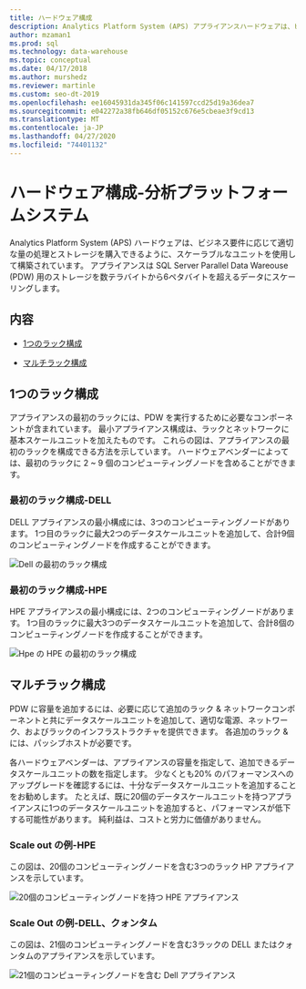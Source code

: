 ```yaml
---
title: ハードウェア構成
description: Analytics Platform System (APS) アプライアンスハードウェアは、ビジネス要件に応じて適切な量の処理とストレージを購入できるように、スケーラブルなユニットを使用して構築されています。 アプライアンスは、並列データウェアハウスのストレージを数テラバイトから6ペタバイトを超えるデータにスケーリングします。
author: mzaman1
ms.prod: sql
ms.technology: data-warehouse
ms.topic: conceptual
ms.date: 04/17/2018
ms.author: murshedz
ms.reviewer: martinle
ms.custom: seo-dt-2019
ms.openlocfilehash: ee16045931da345f06c141597ccd25d19a36dea7
ms.sourcegitcommit: e042272a38fb646df05152c676e5cbeae3f9cd13
ms.translationtype: MT
ms.contentlocale: ja-JP
ms.lasthandoff: 04/27/2020
ms.locfileid: "74401132"
---
```

# <a name="hardware-configurations---analytics-platform-system"></a>ハードウェア構成-分析プラットフォームシステム
Analytics Platform System (APS) ハードウェアは、ビジネス要件に応じて適切な量の処理とストレージを購入できるように、スケーラブルなユニットを使用して構築されています。 アプライアンスは SQL Server Parallel Data Wareouse (PDW) 用のストレージを数テラバイトから6ペタバイトを超えるデータにスケーリングします。  
  
## <a name="contents"></a>内容  
  
-   [1つのラック構成](#section1)  
  
-   [マルチラック構成](#section2)  

  
## <a name="one-rack-configurations"></a><a name="section1"></a>1つのラック構成  
アプライアンスの最初のラックには、PDW を実行するために必要なコンポーネントが含まれています。 最小アプライアンス構成は、ラックとネットワークに基本スケールユニットを加えたものです。 これらの図は、アプライアンスの最初のラックを構成できる方法を示しています。 ハードウェアベンダーによっては、最初のラックに 2 ~ 9 個のコンピューティングノードを含めることができます。  
  
### <a name="first-rack-configurations---dell"></a>最初のラック構成-DELL  
DELL アプライアンスの最小構成には、3つのコンピューティングノードがあります。 1つ目のラックに最大2つのデータスケールユニットを追加して、合計9個のコンピューティングノードを作成することができます。  
  
![Dell の最初のラック構成](media/first-rack-configurations-dell.png "Dell の最初のラック構成")  
  
### <a name="first-rack-configurations---hpe"></a>最初のラック構成-HPE  
HPE アプライアンスの最小構成には、2つのコンピューティングノードがあります。 1つ目のラックに最大3つのデータスケールユニットを追加して、合計8個のコンピューティングノードを作成することができます。  
  
![Hpe の HPE の最初のラック構成](media/first-rack-configurations-hpe.png "HPE の最初のラック構成")  
  
## <a name="multi-rack-configurations"></a><a name="section2"></a>マルチラック構成  
PDW に容量を追加するには、必要に応じて追加のラック & ネットワークコンポーネントと共にデータスケールユニットを追加して、適切な電源、ネットワーク、およびラックのインフラストラクチャを提供できます。 各追加のラック & には、パッシブホストが必要です。  
  
各ハードウェアベンダーは、アプライアンスの容量を指定して、追加できるデータスケールユニットの数を指定します。 少なくとも20% のパフォーマンスへのアップグレードを確認するには、十分なデータスケールユニットを追加することをお勧めします。 たとえば、既に20個のデータスケールユニットを持つアプライアンスに1つのデータスケールユニットを追加すると、パフォーマンスが低下する可能性があります。 純利益は、コストと労力に価値がありません。  
  
### <a name="scale-out-example---hpe"></a>Scale out の例-HPE  
この図は、20個のコンピューティングノードを含む3つのラック HP アプライアンスを示しています。  
  
![20個のコンピューティングノードを持つ HPE アプライアンス](media/scale-out-hpe.png "20個のコンピューティングノードを持つ HPE アプライアンス")  
  
### <a name="scale-out-example---dell-quanta"></a>Scale Out の例-DELL、クォンタム  
この図は、21個のコンピューティングノードを含む3ラックの DELL またはクォンタムのアプライアンスを示しています。  
  
![21個のコンピューティングノードを含む Dell アプライアンス](media/scale-out-dell.png "21個のコンピューティングノードを含む Dell アプライアンス")  
 
